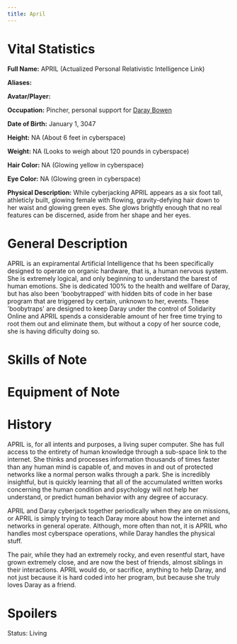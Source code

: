 ```yaml
---
title: April
---
```


# Vital Statistics

**Full Name:** APRIL (Actualized Personal Relativistic Intelligence Link)

**Aliases:**

**Avatar/Player:**

**Occupation:** Pincher, personal support for [Daray Bowen](../daray_dare_bowen)

**Date of Birth:** January 1, 3047

**Height:** NA (About 6 feet in cyberspace)

**Weight:** NA (Looks to weigh about 120 pounds in cyberspace)

**Hair Color:** NA (Glowing yellow in cyberspace)

**Eye Color:** NA (Glowing green in cyberspace)

**Physical Description:** While cyberjacking APRIL appears as a six foot tall,
athleticly built, glowing female with flowing, gravity-defying hair down to her
waist and glowing green eyes. She glows brightly enough that no real features
can be discerned, aside from her shape and her eyes.

# General Description

APRIL is an expiramental Artificial Intelligence that hs been specifically
designed to operate on organic hardware, that is, a human nervous system. She is
extremely logical, and only beginning to understand the barest of human
emotions. She is dedicated 100% to the health and wellfare of Daray, but has
also been 'boobytrapped' with hidden bits of code in her base program that are
triggered by certain, unknown to her, events. These 'boobytraps' are designed to
keep Daray under the control of Solidarity Online and APRIL spends a
considerable amount of her free time trying to root them out and eliminate them,
but without a copy of her source code, she is having dificulty doing so.

# Skills of Note

# Equipment of Note

# History

APRIL is, for all intents and purposes, a living super computer. She has full
access to the entirety of human knowledge through a sub-space link to the
internet. She thinks and processes information thousands of times faster than
any human mind is capable of, and moves in and out of protected networks like a
normal person walks through a park. She is incredibly insightful, but is quickly
learning that all of the accumulated written works concerning the human
condition and psychology will not help her understand, or predict human behavior
with any degree of accuracy.

APRIL and Daray cyberjack together periodically when they are on missions, or
APRIL is simply trying to teach Daray more about how the internet and networks
in general operate. Although, more often than not, it is APRIL who handles most
cyberspace operations, while Daray handles the physical stuff.

The pair, while they had an extremely rocky, and even resentful start, have
grown extremely close, and are now the best of friends, almost siblings in their
interactions. APRIL would do, or sacrifice, anything to help Daray, and not just
because it is hard coded into her program, but because she truly loves Daray as
a friend.

# Spoilers

Status: Living
